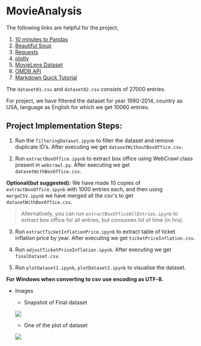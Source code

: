 # MovieAnalysis

The following links are helpful for the project,

1. [10 minutes to Pandas](http://pandas.pydata.org/pandas-docs/stable/10min.html)
2. [Beautiful Soup](https://www.crummy.com/software/BeautifulSoup/bs4/doc/)
3. [Requests](http://docs.python-requests.org/en/master/)
4. [plotly](https://plot.ly/python/)
5. [MovieLens Dataset](https://grouplens.org/datasets/movielens/)
6. [OMDB API](http://www.omdbapi.com/)
7. [Markdown Quick Tutorial](http://commonmark.org/help/)

The `dataset01.csv` and `dataset02.csv` consists of 27000 entries.

For project, we have filtered the dataset for year 1990-2014, country as USA, language as English for which we get 
10060 entries.


## Project Implementation Steps:

1. Run the `filteringDataset.ipynb` to filter the dataset and remove duplicate ID’s. After executing we get 
`datasetWithoutBoxOffice.csv`.

2. Run `extractBoxOffice.ipynb` to extract box office using WebCrawl class present in `webcrawl.py`. After executing we get `datasetWithBoxOffice.csv`.

**Optional(but suggested):** We have made 10 copies of `extractBoxOffice.ipynb` with 1000 entries each, and then using `mergeCSV.ipynb` we have merged all the csv's to get `datasetWithBoxOffice.csv`.

> Alternatively, you can run `extractBoxOfficeAllEntries.ipynb` to extract box office for all entries, but consumes lot of time (in hrs).

3. Run `extractTicketInflationPrice.ipynb` to extract table of ticket inflation price by year. After executing we get `ticketPriceInflation.csv`.

4. Run `adjustTicketPriceInflation.ipynb`. After executing we get `finalDataset.csv`.

5. Run `plotDataset1.ipynb`, `plotDataset2.ipynb` to visualise the dataset.

**For Windows when converting to csv use encoding as UTF-8.**

* Images 

  * Snapshot of Final dataset 

  ![](https://github.com/ShivakumarSwamy/MovieAnalysis/blob/master/SnapshotFinalDataset.jpg)

  * One of the plot of dataset 

  ![](https://github.com/ShivakumarSwamy/MovieAnalysis/blob/master/MovieAnalysisPlot.gif)


